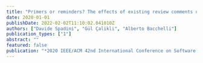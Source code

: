 ```yaml
---
title: "Primers or reminders? The effects of existing review comments on code review"
date: 2020-01-01
publishDate: 2022-02-02T11:10:02.041010Z
authors: ["Davide Spadini", "Gül Çalikli", "Alberto Bacchelli"]
publication_types: ["1"]
abstract: ""
featured: false
publication: "*2020 IEEE/ACM 42nd International Conference on Software Engineering (ICSE)*"
---
```


